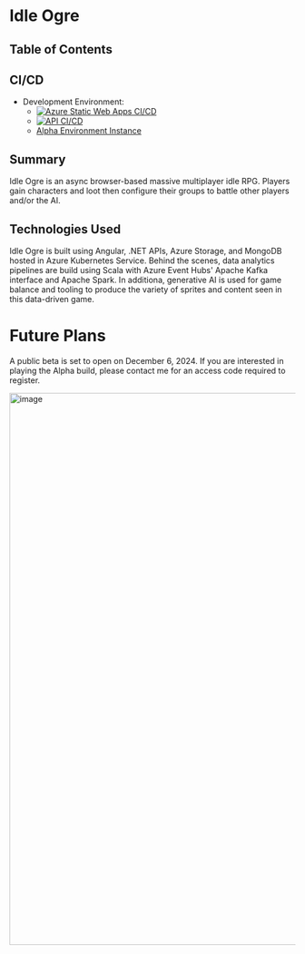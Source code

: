 # Idle Ogre

## Table of Contents

## CI/CD
- Development Environment:
    - [![Azure Static Web Apps CI/CD](https://github.com/noweber/Zelirea/actions/workflows/azure-static-web-apps-zealous-mud-0ef58d91e.yml/badge.svg)](https://github.com/noweber/Zelirea/actions/workflows/azure-static-web-apps-zealous-mud-0ef58d91e.yml)
    - [![API CI/CD](https://github.com/noweber/Zelirea/actions/workflows/dotnet.yml/badge.svg)](https://github.com/noweber/Zelirea/actions/workflows/dotnet.yml)
    - [Alpha Environment Instance](https://zealous-mud-0ef58d91e.5.azurestaticapps.net/)
      
## Summary
Idle Ogre is an async browser-based massive multiplayer idle RPG. Players gain characters and loot then configure their groups to battle other players and/or the AI.

## Technologies Used
Idle Ogre is built using Angular, .NET APIs, Azure Storage, and MongoDB hosted in Azure Kubernetes Service. Behind the scenes, data analytics pipelines are build using Scala with Azure Event Hubs' Apache Kafka interface and Apache Spark. In additiona, generative AI is used for game balance and tooling to produce the variety of sprites and content seen in this data-driven game.

# Future Plans
A public beta is set to open on December 6, 2024. If you are interested in playing the Alpha build, please contact me for an access code required to register.

<img width="973" alt="image" src="https://github.com/user-attachments/assets/aeaaf468-c743-4089-a3c0-86e396e04ff6">
